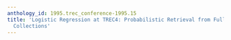 ```yaml
---
anthology_id: 1995.trec_conference-1995.15
title: 'Logistic Regression at TREC4: Probabilistic Retrieval from Full Text Document
  Collections'
---
```

